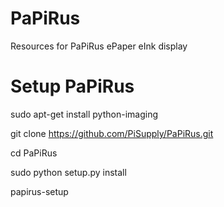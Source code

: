# PaPiRus
Resources for PaPiRus ePaper eInk display

# Setup PaPiRus
sudo apt-get install python-imaging

git clone https://github.com/PiSupply/PaPiRus.git

cd PaPiRus

sudo python setup.py install

papirus-setup

